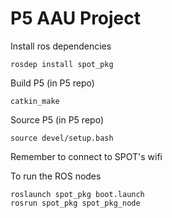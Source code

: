 # P5 AAU Project

Install ros dependencies

```
rosdep install spot_pkg
```
Build P5 (in P5 repo)

```
catkin_make
```

Source P5 (in P5 repo)

```
source devel/setup.bash
```
Remember to connect to SPOT's wifi

To run the ROS nodes

```
roslaunch spot_pkg boot.launch
rosrun spot_pkg spot_pkg_node
```



